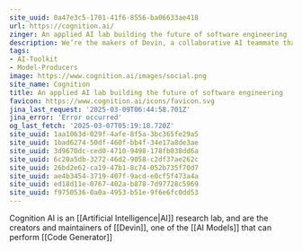 ```yaml
---
site_uuid: 0a47e3c5-1701-41f6-8556-ba06633ae418
url: https://cognition.ai/
zinger: An applied AI lab building the future of software engineering
description: We’re the makers of Devin, a collaborative AI teammate that helps ambitious engineering teams achieve more.
tags:
- AI-Toolkit
- Model-Producers
image: https://www.cognition.ai/images/social.png
site_name: Cognition
title: An applied AI lab building the future of software engineering
favicon: https://www.cognition.ai/icons/favicon.svg
jina_last_request: '2025-03-09T06:44:58.701Z'
jina_error: 'Error occurred'
og_last_fetch: '2025-03-07T05:19:18.720Z'
site_uuid: 1aa1063d-029f-4afe-8f5a-3bc365fe29a5
site_uuid: 1bad6274-50df-460f-bb4f-34e17a8de3ae
site_uuid: 3d9670dc-ced0-4710-9498-178fb038dd6a
site_uuid: 6c20a5db-3272-46d2-9058-c2df37ae262c
site_uuid: 26bd2e62-ca19-47b1-8c74-052b735f70d7
site_uuid: ae4b3454-3719-407f-9acd-e0cf5f473a4a
site_uuid: ed18d11e-0767-402a-b878-7d97728c5969
site_uuid: f9750536-0a0a-4953-b51e-9f6e6fc0dd53
---
```

Cognition AI is an [[Artificial Intelligence|AI]] research lab, and are the creators and maintainers of [[Devin]], one of the [[AI Models]] that can perform [[Code Generator]]
